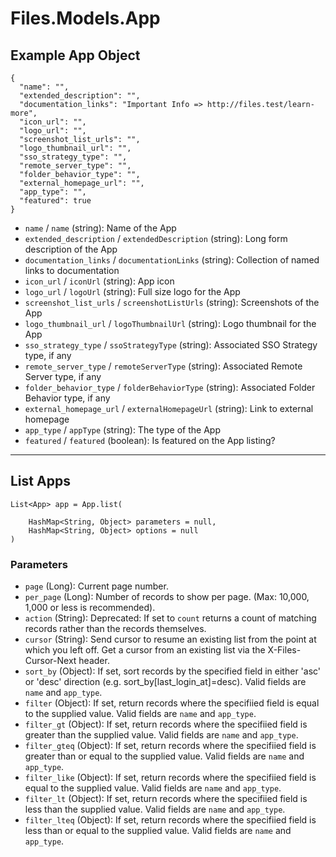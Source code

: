 # Files.Models.App

## Example App Object

```
{
  "name": "",
  "extended_description": "",
  "documentation_links": "Important Info => http://files.test/learn-more",
  "icon_url": "",
  "logo_url": "",
  "screenshot_list_urls": "",
  "logo_thumbnail_url": "",
  "sso_strategy_type": "",
  "remote_server_type": "",
  "folder_behavior_type": "",
  "external_homepage_url": "",
  "app_type": "",
  "featured": true
}
```

* `name` / `name`  (string): Name of the App
* `extended_description` / `extendedDescription`  (string): Long form description of the App
* `documentation_links` / `documentationLinks`  (string): Collection of named links to documentation
* `icon_url` / `iconUrl`  (string): App icon
* `logo_url` / `logoUrl`  (string): Full size logo for the App
* `screenshot_list_urls` / `screenshotListUrls`  (string): Screenshots of the App
* `logo_thumbnail_url` / `logoThumbnailUrl`  (string): Logo thumbnail for the App
* `sso_strategy_type` / `ssoStrategyType`  (string): Associated SSO Strategy type, if any
* `remote_server_type` / `remoteServerType`  (string): Associated Remote Server type, if any
* `folder_behavior_type` / `folderBehaviorType`  (string): Associated Folder Behavior type, if any
* `external_homepage_url` / `externalHomepageUrl`  (string): Link to external homepage
* `app_type` / `appType`  (string): The type of the App
* `featured` / `featured`  (boolean): Is featured on the App listing?


---

## List Apps

```
List<App> app = App.list(
    
    HashMap<String, Object> parameters = null,
    HashMap<String, Object> options = null
)
```

### Parameters

* `page` (Long): Current page number.
* `per_page` (Long): Number of records to show per page.  (Max: 10,000, 1,000 or less is recommended).
* `action` (String): Deprecated: If set to `count` returns a count of matching records rather than the records themselves.
* `cursor` (String): Send cursor to resume an existing list from the point at which you left off.  Get a cursor from an existing list via the X-Files-Cursor-Next header.
* `sort_by` (Object): If set, sort records by the specified field in either 'asc' or 'desc' direction (e.g. sort_by[last_login_at]=desc). Valid fields are `name` and `app_type`.
* `filter` (Object): If set, return records where the specifiied field is equal to the supplied value. Valid fields are `name` and `app_type`.
* `filter_gt` (Object): If set, return records where the specifiied field is greater than the supplied value. Valid fields are `name` and `app_type`.
* `filter_gteq` (Object): If set, return records where the specifiied field is greater than or equal to the supplied value. Valid fields are `name` and `app_type`.
* `filter_like` (Object): If set, return records where the specifiied field is equal to the supplied value. Valid fields are `name` and `app_type`.
* `filter_lt` (Object): If set, return records where the specifiied field is less than the supplied value. Valid fields are `name` and `app_type`.
* `filter_lteq` (Object): If set, return records where the specifiied field is less than or equal to the supplied value. Valid fields are `name` and `app_type`.
